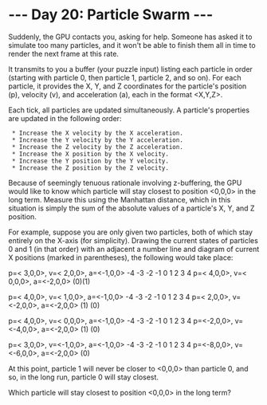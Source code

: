 # --- Day 20: Particle Swarm ---

   Suddenly, the GPU contacts you, asking for help. Someone has asked it to
   simulate too many particles, and it won't be able to finish them all in
   time to render the next frame at this rate.

   It transmits to you a buffer (your puzzle input) listing each particle in
   order (starting with particle 0, then particle 1, particle 2, and so on).
   For each particle, it provides the X, Y, and Z coordinates for the
   particle's position (p), velocity (v), and acceleration (a), each in the
   format <X,Y,Z>.

   Each tick, all particles are updated simultaneously. A particle's
   properties are updated in the following order:

     * Increase the X velocity by the X acceleration.
     * Increase the Y velocity by the Y acceleration.
     * Increase the Z velocity by the Z acceleration.
     * Increase the X position by the X velocity.
     * Increase the Y position by the Y velocity.
     * Increase the Z position by the Z velocity.

   Because of seemingly tenuous rationale involving z-buffering, the GPU
   would like to know which particle will stay closest to position <0,0,0> in
   the long term. Measure this using the Manhattan distance, which in this
   situation is simply the sum of the absolute values of a particle's X, Y,
   and Z position.

   For example, suppose you are only given two particles, both of which stay
   entirely on the X-axis (for simplicity). Drawing the current states of
   particles 0 and 1 (in that order) with an adjacent a number line and
   diagram of current X positions (marked in parentheses), the following
   would take place:

 p=< 3,0,0>, v=< 2,0,0>, a=<-1,0,0>    -4 -3 -2 -1  0  1  2  3  4
 p=< 4,0,0>, v=< 0,0,0>, a=<-2,0,0>                         (0)(1)

 p=< 4,0,0>, v=< 1,0,0>, a=<-1,0,0>    -4 -3 -2 -1  0  1  2  3  4
 p=< 2,0,0>, v=<-2,0,0>, a=<-2,0,0>                      (1)   (0)

 p=< 4,0,0>, v=< 0,0,0>, a=<-1,0,0>    -4 -3 -2 -1  0  1  2  3  4
 p=<-2,0,0>, v=<-4,0,0>, a=<-2,0,0>          (1)               (0)

 p=< 3,0,0>, v=<-1,0,0>, a=<-1,0,0>    -4 -3 -2 -1  0  1  2  3  4
 p=<-8,0,0>, v=<-6,0,0>, a=<-2,0,0>                         (0)  

   At this point, particle 1 will never be closer to <0,0,0> than particle 0,
   and so, in the long run, particle 0 will stay closest.

   Which particle will stay closest to position <0,0,0> in the long term?

